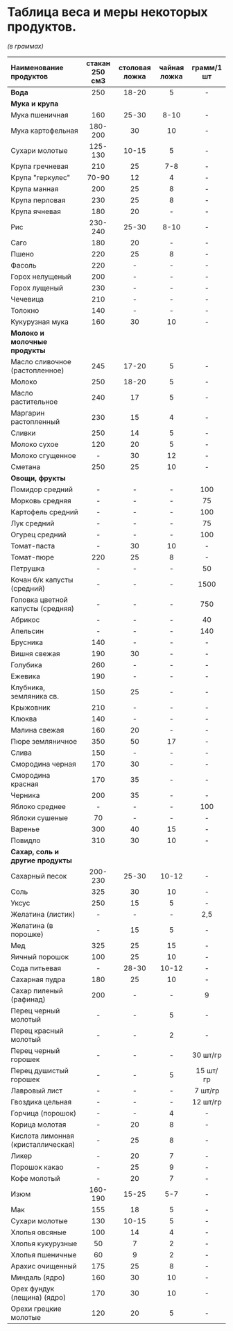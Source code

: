# Таблица веса и меры некоторых продуктов.
*(в граммах)*

| Наименование продуктов             | стакан 250 см3 | столовая ложка | чайная ложка | грамм/1 шт |
| :---                               | :---:          | :---:          | :---:        | :---:      |
| **Вода**                           | 250            | 18-20          | 5            | -          |
| **Мука и крупа**                   |                |                |              |            |
| Мука пшеничная                     | 160            | 25-30          | 8-10         | -          |
| Мука картофельная                  | 180-200        | 30             | 10           | -          |
| Сухари молотые                     | 125-130        | 10-15          | 5            | -          |
| Крупа гречневая                    | 210            | 25             | 7-8          | -          |
| Крупа "геркулес"                   | 70-90          | 12             | 4            | -          |
| Крупа манная                       | 200            | 25             | 8            | -          |
| Крупа перловая                     | 230            | 25             | 8            | -          |
| Крупа ячневая                      | 180            | 20             | -            | -          |
| Рис                                | 230-240        | 25-30          | 8-10         | -          |
| Саго                               | 180            | 20             | -            | -          |
| Пшено                              | 220            | 25             | 8            | -          |
| Фасоль                             | 220            | -              | -            | -          |
| Горох нелущеный                    | 200            | -              | -            | -          |
| Горох лущеный                      | 230            | -              | -            | -          |
| Чечевица                           | 210            | -              | -            | -          |
| Толокно                            | 140            | -              | -            | -          |
| Кукурузная мука                    | 160            | 30             | 10           | -          |
| **Молоко и молочные продукты**     |                |                |              |            |
| Масло сливочное (растопленное)     | 245            | 17-20          | 5            | -          |
| Молоко                             | 250            | 18-20          | 5            | -          |
| Масло растительное                 | 240            | 17             | 5            | -          |
| Маргарин растопленный              | 230            | 15             | 4            | -          |
| Сливки                             | 250            | 14             | 5            | -          |
| Молоко сухое                       | 120            | 20             | 5            | -          |
| Молоко сгущенное                   | -              | 30             | 12           | -          |
| Сметана                            | 250            | 25             | 10           | -          |
| **Овощи, фрукты**                  |                |                |              |            |
| Помидор средний                    | -              | -              | -            | 100        |
| Морковь средняя                    | -              | -              | -            | 75         |
| Картофель средний                  | -              | -              | -            | 100        |
| Лук средний                        | -              | -              | -            | 75         |
| Огурец средний                     | -              | -              | -            | 100        |
| Томат-паста                        | -              | 30             | 10           | -          |
| Томат-пюре                         | 220            | 25             | 8            | -          |
| Петрушка                           | -              | -              | -            | 50         |
| Кочан б/к капусты (средний)        | -              | -              | -            | 1500       |
| Головка цветной капусты (средняя)  | -              | -              | -            | 750        |
| Абрикос                            | -              | -              | -            | 40         |
| Апельсин                           | -              | -              | -            | 140        |
| Брусника                           | 140            | -              | -            | -          |
| Вишня свежая                       | 190            | 30             | -            | -          |
| Голубика                           | 260            | -              | -            | -          |
| Ежевика                            | 190            | -              | -            | -          |
| Клубника, земляника св.            | 150            | 25             | -            | -          |
| Крыжовник                          | 210            | -              | -            | -          |
| Клюква                             | 140            | -              | -            | -          |
| Малина свежая                      | 160            | 20             | -            | -          |
| Пюре земляничное                   | 350            | 50             | 17           | -          |
| Слива                              | 150            | -              | -            | -          |
| Смородина черная                   | 170            | 30             | -            | -          |
| Смородина красная                  | 170            | 35             | -            | -          |
| Черника                            | 200            | 35             | -            | -          |
| Яблоко среднее                     | -              | -              | -            | 100        |
| Яблоки сушеные                     | 70             | -              | -            | -          |
| Варенье                            | 300            | 40             | 15           | -          |
| Повидло                            | 310            | 30             | 10           | -          |
| **Сахар, соль и другие продукты**  |                |                |              |            |
| Сахарный песок                     | 200-230        | 25-30          | 10-12        | -          |
| Соль                               | 325            | 30             | 10           | -          |
| Уксус                              | 250            | 15             | 5            | -          |
| Желатина (листик)                  | -              | -              | -            | 2,5        |
| Желатина (в порошке)               | -              | 15             | 5            | -          |
| Мед                                | 325            | 25             | 15           | -          |
| Яичный порошок                     | 100            | 25             | 10           | -          |
| Сода питьевая                      | -              | 28-30          | 10-12        | -          |
| Сахарная пудра                     | 180            | 25             | 10           | -          |
| Сахар пиленый (рафинад)            | 200            | -              | -            | 9          |
| Перец черный молотый               | -              | -              | 5            | -          |
| Перец красный молотый              | -              | -              | 2            | -          |
| Перец черный горошек               | -              | -              | -            | 30 шт/гр   |
| Перец душистый горошек             | -              | -              | 5            | 15 шт/ гр  |
| Лавровый лист                      | -              | -              | -            | 7 шт/гр    |
| Гвоздика цельная                   | -              | -              | -            | 12 шт/гр   |
| Горчица (порошок)                  | -              | -              | 4            | -          |
| Корица молотая                     | -              | 20             | 8            | -          |
| Кислота лимонная (кристаллическая) | -              | 25             | 8            | -          |
| Ликер                              | -              | 20             | 7            | -          |
| Порошок какао                      | -              | 25             | 9            | -          |
| Кофе молотый                       | -              | 20             | 7            | -          |
| Изюм                               | 160-190        | 15-25          | 5-7          | -          |
| Мак                                | 155            | 18             | 5            | -          |
| Сухари молотые                     | 130            | 10-15          | 5            | -          |
| Хлопья овсяные                     | 100            | 14             | 4            | -          |
| Хлопья кукурузные                  | 50             | 7              | 2            | -          |
| Хлопья пшеничные                   | 60             | 9              | 2            | -          |
| Арахис очищенный                   | 175            | 25             | 8            | -          |
| Миндаль (ядро)                     | 160            | 30             | 10           | -          |
| Орех фундук (лещина) (ядро)        | 170            | 30             | 10           | -          |
| Орехи грецкие молотые              | 120            | 20             | 5            | -          |
